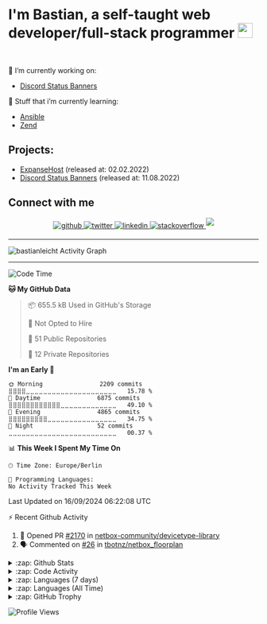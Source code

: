<h1>I'm Bastian, a self-taught web developer/full-stack programmer <img src="https://raw.githubusercontent.com/bastianleicht/bastianleicht/master/assets/wave.gif" width="30px" height="30px" alt=""></h1>

<br/>  

🔭 I’m currently working on: 
- [Discord Status Banners](https://discord.bastianleicht.de)  
  

🌱 Stuff that i’m currently learning: 
- [Ansible](https://docs.ansible.com/)
- [Zend](https://framework.zend.com/learn.html)


## Projects:

- [ExpanseHost](https://expansehost.de) (released at: 02.02.2022)
- [Discord Status Banners](https://discord.bastianleicht.de)  (released at: 11.08.2022)


## Connect with me  
<div align="center">
<a href="https://github.com/bastianleicht" target="_blank">
<img src=https://img.shields.io/badge/github-%2324292e.svg?&style=for-the-badge&logo=github&logoColor=white alt=github style="margin-bottom: 5px;" />
</a>
<a href="https://twitter.com/bastianleicht" target="_blank">
<img src=https://img.shields.io/badge/twitter-%2300acee.svg?&style=for-the-badge&logo=twitter&logoColor=white alt=twitter style="margin-bottom: 5px;" />
</a>
<a href="https://linkedin.com/in/bastianleicht" target="_blank">
<img src=https://img.shields.io/badge/linkedin-%231E77B5.svg?&style=for-the-badge&logo=linkedin&logoColor=white alt=linkedin style="margin-bottom: 5px;" />
</a>
<a href="https://stackoverflow.com/users/13409812/bastian-leicht" target="_blank">
<img src=https://img.shields.io/badge/stackoverflow-%23F28032.svg?&style=for-the-badge&logo=stackoverflow&logoColor=white alt=stackoverflow style="margin-bottom: 5px;" />
</a>  
<a href="https://discord.com/users/350618993020764161" target="_blank">
<img src=https://img.shields.io/badge/discord-5865f2.svg?&style=for-the-badge&logo=discord&logoColor=white style="margin-bottom: 5px;" />
</a>  
</div>

---
<img alt="bastianleicht Activity Graph" src="https://github-readme-activity-graph.vercel.app/graph?username=bastianleicht&bg_color=0D1117&color=5BCDEC&line=5BCDEC&point=FFFFFF&hide_border=true"/>

---
<!--START_SECTION:waka-->
![Code Time](http://img.shields.io/badge/Code%20Time-954%20hrs%2052%20mins-blue)

**🐱 My GitHub Data** 

> 📦 655.5 kB Used in GitHub's Storage 
 > 
> 🚫 Not Opted to Hire
 > 
> 📜 51 Public Repositories 
 > 
> 🔑 12 Private Repositories 
 > 
**I'm an Early 🐤** 

```text
🌞 Morning                2209 commits        ⣿⣿⣿⣿⣀⣀⣀⣀⣀⣀⣀⣀⣀⣀⣀⣀⣀⣀⣀⣀⣀⣀⣀⣀⣀   15.78 % 
🌆 Daytime                6875 commits        ⣿⣿⣿⣿⣿⣿⣿⣿⣿⣿⣿⣿⣀⣀⣀⣀⣀⣀⣀⣀⣀⣀⣀⣀⣀   49.10 % 
🌃 Evening                4865 commits        ⣿⣿⣿⣿⣿⣿⣿⣿⣿⣀⣀⣀⣀⣀⣀⣀⣀⣀⣀⣀⣀⣀⣀⣀⣀   34.75 % 
🌙 Night                  52 commits          ⣀⣀⣀⣀⣀⣀⣀⣀⣀⣀⣀⣀⣀⣀⣀⣀⣀⣀⣀⣀⣀⣀⣀⣀⣀   00.37 % 
```


📊 **This Week I Spent My Time On** 

```text
🕑︎ Time Zone: Europe/Berlin

💬 Programming Languages: 
No Activity Tracked This Week
```


 Last Updated on 16/09/2024 06:22:08 UTC
<!--END_SECTION:waka-->
:zap: Recent Github Activity    
<!--START_SECTION:activity-->
1. 💪 Opened PR [#2170](https://github.com/netbox-community/devicetype-library/pull/2170) in [netbox-community/devicetype-library](https://github.com/netbox-community/devicetype-library)
2. 🗣 Commented on [#26](https://github.com/tbotnz/netbox_floorplan/issues/26) in [tbotnz/netbox_floorplan](https://github.com/tbotnz/netbox_floorplan)
<!--END_SECTION:activity-->

<details>
    <summary>:zap: Github Stats</summary>
    <pre>
        <img alt="GitHub Stats" src="https://github-readme-stats-new-bastianleicht.vercel.app/api?username=bastianleicht&show_icons=true&theme=dark" />
    </pre>
</details>

<details>
    <summary>:zap: Code Activity</summary>
    <pre>
        <img alt="Code activity" src="https://wakatime.com/share/@90818ae0-9ba0-4e2a-8ed8-98c30e947c50/a1ac7e83-bba7-4109-8f37-037c37bb63eb.svg" height="400" />    
    </pre>
</details>

<details>
    <summary>:zap: Languages (7 days)</summary>
    <pre>
        <img alt="Languages used (7 days)" src="https://wakatime.com/share/@90818ae0-9ba0-4e2a-8ed8-98c30e947c50/b0eba8ff-2de8-4b40-929e-8c7a97a106f9.svg" height="400" />
    </pre>
</details>

<details>
    <summary>:zap: Languages (All Time)</summary>
    <pre>
        <img alt="All time used Languages" src="https://wakatime.com/share/@90818ae0-9ba0-4e2a-8ed8-98c30e947c50/d328c553-68a8-4426-974c-be045b324309.svg" height="400" />
    </pre>
</details>

<details>
    <summary>:zap: GitHub Trophy</summary>
    <pre>
        <p align="left"> <a href="https://github.com/ryo-ma/github-profile-trophy"><img src="https://github-profile-trophy.vercel.app/?username=bastianleicht" alt="bastianleicht" /></a> </p>
    </pre>
</details>

![Profile Views](https://komarev.com/ghpvc/?username=2Fbastianleicht&style=flat-square)

[Website]: https://bastianleicht.de/
